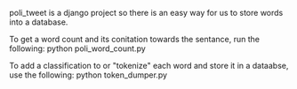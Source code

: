 poli_tweet is a django project so there is an easy way for us to store words into a database.

To get a word count and its conitation towards the sentance, run the following: python poli_word_count.py

To add a classification to or "tokenize" each word and store it in a dataabse, use the following: python token_dumper.py